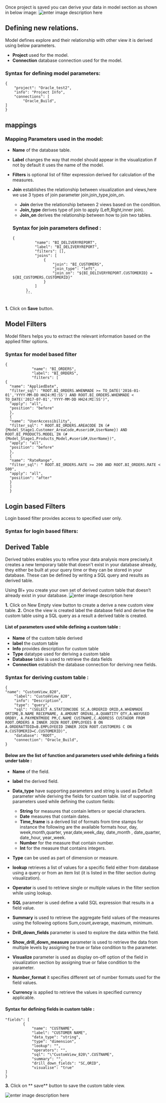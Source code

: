 
 Once project is saved you can derive your data in model section as shown in below image:
 ![enter image description here](https://raw.githubusercontent.com/sv18042016/fp1/ca01fdfd9787082af897b153cb9bb2e74a97c099/images/model_new.png)
 
## Defining new relations. 

Model defines explore and their relationship with other view it is derived using below parameters.

- **Project** used for the model.
- **Connection** database connection used for the model.

### Syntax for defining model parameters:
```
{
	"project": "Oracle_test2",
	"info": "Project Info",
	"connections": [
		"Oracle_Build",
]
}
``` 
## mappings

### Mapping Parameters used in the model:

- **Name** of the database table.

- **Label** changes the way that model should appear in the visualization if not by default it uses the name of the model.

- **Filters** is optional list of filter expression derived for calculation of the measures.

- **Join** establishes the relationship between visualization and views,here we use 3 types of join parameter join,join_type,join_on.

  - **Join** derive the relationship between 2 views based on the condition.
  - **Join_type** derives type of join to apply (Left,Right,inner join).
  - **Join_on** derives the relationship between how to join two tables.
  ### Syntax for join parameters defined :
  ```
  {
			"name": "BI_DELIVERYREPORT",
			"label": "BI_DELIVERYREPORT",
			"filters": [],
			"joins": [
				{
					"join": "BI_CUSTOMERS",
					"join_type": "left",
					"join_on": "${BI_DELIVERYREPORT.CUSTOMERID} = ${BI_CUSTOMERS.CUSTOMERID}"
				}
			]
		},
		```
		
**1.** Click on **Save** button.

## Model Filters

Model filters helps you to extract the relevant information based on the applied filter options.

### Syntax for model based filter
```
{
			"name": "BI_ORDERS",
			"label": "BI_ORDERS",
			"filters": [
{
  "name": "AppliedDate",
  "filter_sql": "ROOT.BI_ORDERS.WHENMADE >= TO_DATE('2016-01-01','YYYY-MM-DD HH24:MI:SS') AND ROOT.BI_ORDERS.WHENMADE < TO_DATE('2017-07-01','YYYY-MM-DD HH24:MI:SS')",
  "apply": "all",
  "position": "before"
  },
  {
  "name": "UserAccessibility",
  "filter_sql": " ROOT.BI_ORDERS.AREACODE IN (#{Model_Stage1.Customer_AreaCode,#userid#,UserName}) AND ROOT.BI_PRODUCTS.MODEL IN (#{Model_Stage1.Products_Model,#userid#,UserName})",
  "apply": "all",
  "position": "before"
  },
  {
  "name": "RateRange",
  "filter_sql": " ROOT.BI_ORDERS.RATE >= 200 AND ROOT.BI_ORDERS.RATE < 500",
  "apply": "all",
  "position": "after"
  }
  ]
  }
  ``` 
  
## Login based Filters

   Login based filter provides access to specified user only.

### Syntax for login based filters:

## Derived Table

Derived tables enables you to refine your data analysis more precisely.it creates a new temporary table that doesn't exist in your database already, they either be built at your query time or they can be stored in your database. These can be defined by writing a SQL query and results as derived table.

Using BI+ you create your own set of derived custom table that doesn’t already exist in your database.
![enter image description here](https://raw.githubusercontent.com/sv18042016/fp1/master/images/custom_table.png)

**1.** Click on New Empty view button to create a derive a new custom view table.
**2.** Once the view is created label the database field and derive the custom table using a SQL query as a result a derived table is created.

#### List of parameters used while defining a custom table :

- **Name** of the custom table derived
- **label** the custom table
- **Info** provides description for custom table
- **Type** datatype used for deriving a custom table
- **Database** table is used to retrieve the data fields
- **Connection** establish the database connection for deriving new fields.

### Syntax for deriving custom table :

``` 
{
"name": "CustomView_820",
	"label": "CustomView_820",
	"info": "Description",
	"type": "query",
	"sql": "(SELECT A.STATIONCODE SC,A.ORDERID ORID,A.WHENMADE ORTIME,B.NAME RECEPNAME, A.AMOUNT ORDVAL,A.QUANTITY QTY,A.WAYUSED ORDBY, A.PAYMENTMODE PM,C.NAME CUSTNAME,C.ADDRESS CUSTADDR FROM ROOT.ORDERS A INNER JOIN ROOT.EMPLOYEES B ON A.ORDERATTDID=B.EMPLOYEEID INNER JOIN ROOT.CUSTOMERS C ON A.CUSTOMERID=C.CUSTOMERID)",
	"database": "ROOT",
	"connection": "Oracle_Build",
}
```
#### Below are the list of function and parameters used while defining a fields under table :

- **Name** of the field.
- **label** the derived field.
- **Data_type** have supporting parameters and string is used as  Default parameter while deriving the fields for custom table.
list of supporting parameters used while defining the custom fields:

   - **String** for measures that contain letters or special characters.
  - **Date** measures that contain dates.
  - **Time_frame** is a derived list of formats from time stamps for instance the following are the available formats hour, day, week,month,quarter, year,date,week_day, date_month , date_quarter, date_hour, year_week.
  - **Number** for the measure that contain number.
  - **Int** for the measure that contains integers.
- **Type** can be used as part of dimension or measure.
- **lookup** retrieves a list of values for a specific field either from database using a query or from an item list (it is listed in the filter section during visualization).
- **Operator** is used to retrieve single or multiple values in the filter section while using lookup.
- **SQL** parameter is used define a valid SQL expression that results in a field value.
- **Summary** is used to retrieve the aggregate field values of the measures using the following options Sum,count,average, maximum, minimum.
- **Drill_down_fields** parameter is used to explore the data within the field.
- **Show_drill_down_measure** parameter is used to retrieve the data from multiple levels by assigning he true or false condition to the parameter.
- **Visualize** parameter is used as display on-off option of the field in visualization section by assigning true or false condition to the parameter.
- **Number_format** it specifies different set of number formats used for the field values.
- **Currency** is applied to retrieve the values in specified currency applicable.
#### Syntax for defining fields in custom table :
```
"fields": [
		{
			"name": "CUSTNAME",
			"label": "CUSTOMER NAME",
			"data_type": "string",
			"type": "dimension",
			"lookup": "",
			"operators": "",
			"sql": "\"CustomView_820\".CUSTNAME",
			"summary": "",
			"drill_down_fields": "SC,ORID",
			"visualise": "true"
]
}
```
**3.** Click on ** save** button to save the custom table view.

![enter image description here](https://raw.githubusercontent.com/sv18042016/fp1/master/images/model_last.png)
<!--stackedit_data:
eyJoaXN0b3J5IjpbLTEyNzk5NDcxMTNdfQ==
-->
